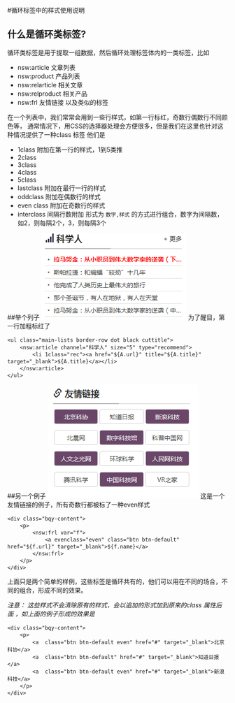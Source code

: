 #循环标签中的样式使用说明
## 什么是循环类标签?
循环类标签是用于提取一组数据，然后循环处理标签体内的一类标签，比如

+  nsw:article 文章列表
+  nsw:product 产品列表
+  nsw:relarticle 相关文章
+  nsw:relproduct 相关产品
+  nsw:frl 友情链接
以及类似的标签

在一个列表中，我们常常会用到一些行样式，如第一行标红，奇数行偶数行不同颜色等，
通常情况下，用CSS的选择器处理会方便很多，但是我们在这里也针对这种情况提供了一种class 标签
他们是

+  1class  附加在第一行的样式，1到5类推
+  2class    
+  3class    
+  4class
+  5class
+  lastclass   附加在最行一行的样式
+  oddclass  附加在偶数行的样式
+  even class   附加在奇数行的样式
+ interclass   间隔行数附加 形式为 `数字,样式` 的方式进行组合，数字为间隔数，如2，则每隔2个，3，则每隔3个
 
##举个列子
![](imgs/2016-12-29_145014.png)
为了醒目，第一行加粗标红了

    <ul class="main-lists border-row dot black cuttitle">
        <nsw:article channel="科学人" size="5" type="recommend">
            <li 1class="rec"><a href="${A.url}" title="${A.title}" target="_blank">${A.title}</a></li>
        </nsw:article>
    </ul>

##另一个例子
![](imgs/2016-12-29_150046.png)
这是一个友情链接的例子，所有奇数行都被标了一种even样式

    <div class="bqy-content">
        <p>
            <nsw:frl var="f">
                <a evenclass="even" class="btn btn-default" href="${f.url}" target="_blank">${f.name}</a>
            </nsw:frl>
        </p>
    </div>

上面只是两个简单的样例，这些标签是循环共有的，他们可以用在不同的场合，不同的组合，形成不同的效果。

*注意： 这些样式不会清除原有的样式，会以追加的形式加到原来的class 属性后面 ，如上面的例子形成的效果是*

    <div class="bqy-content">
        <p>
            <a  class="btn btn-default even" href="#" target="_blank">北京科协</a>
            <a  class="btn btn-default" href="#" target="_blank">知道日报</a>
            <a  class="btn btn-default even" href="#" target="_blank">新浪科技</a>
        </p>
    </div>






